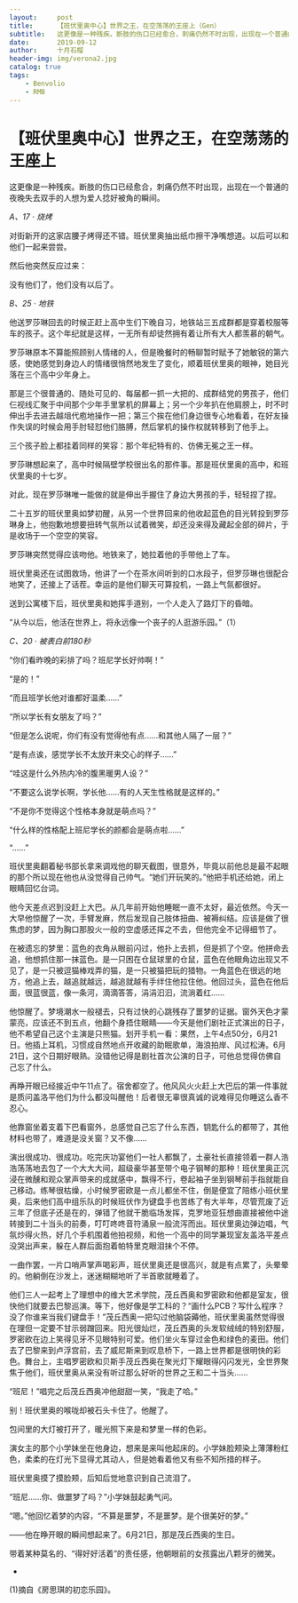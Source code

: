 ```yaml
---
layout:     post
title:      【班伏里奥中心】世界之王，在空荡荡的王座上（Gen）
subtitle:   这更像是一种残疾。断肢的伤口已经愈合，刺痛仍然不时出现，出现在一个普通的夜晚失去双手的人想为爱人捻好被角的瞬间。
date:       2019-09-12
author:     十月石榴
header-img: img/verona2.jpg
catalog: true
tags:
    - Benvolio
    - RMB
---
```


# 【班伏里奥中心】世界之王，在空荡荡的王座上

这更像是一种残疾。断肢的伤口已经愈合，刺痛仍然不时出现，出现在一个普通的夜晚失去双手的人想为爱人捻好被角的瞬间。

*A、17 · 烧烤*

‪对街新开的这家店腰子烤得还不错。班伏里奥抽出纸巾擦干净嘴想道。以后可以和他们一起来尝尝。‬

然后他突然反应过来：

没有他们了，他们没有以后了。



*B、25 · 地铁*

他送罗莎琳回去的时候正赶上高中生们下晚自习，地铁站三五成群都是穿着校服等车的孩子。这个年纪就是这样，一无所有却徒然拥有着让所有大人都羡慕的朝气。

罗莎琳原本不算能照顾别人情绪的人，但是晚餐时的畅聊暂时赋予了她敏锐的第六感，使她感觉到身边人的情绪很悄然地发生了变化，顺着班伏里奥的眼神，她目光落在三个高中少年身上。

那是三个很普通的、随处可见的、每届都一抓一大把的、成群结党的男孩子，他们仨视线汇聚于中间那个少年手里掌机的屏幕上；另一个少年扒在他肩膀上，时不时伸出手去进去越俎代庖地操作一把；第三个挨在他们身边很专心地看着，在好友操作失误的时候会用手肘轻怼他们胳膊，然后掌机的操作权就转移到了他手上。

三个孩子脸上都挂着同样的笑容：那个年纪特有的、仿佛无冕之王一样。

罗莎琳想起来了，高中时候隔壁学校很出名的那件事。那是班伏里奥的高中，和班伏里奥的十七岁。

对此，现在罗莎琳唯一能做的就是伸出手握住了身边大男孩的手，轻轻捏了捏。

二十五岁的班伏里奥如梦初醒，从另一个世界回来的他收起蓝色的目光转投到罗莎琳身上，他抱歉地想要扭转气氛所以试着微笑，却还没来得及藏起全部的碎片，于是收场于一个空空的笑容。

罗莎琳突然觉得应该吻他。地铁来了，她拉着他的手带他上了车。

班伏里奥还在试图救场，他讲了一个在茶水间听到的口水段子，但罗莎琳也很配合地笑了，还接上了话茬。幸运的是他们聊天可算投机，一路上气氛都很好。

送到公寓楼下后，班伏里奥和她挥手道别，一个人走入了路灯下的昏暗。




“从今以后，他活在世界上，将永远像一个丧子的人逛游乐园。”（1）





*C、20 · 被表白前180秒*

“你们看昨晚的彩排了吗？班尼学长好帅啊！”

“是的！”

“而且班学长他对谁都好温柔……”

“所以学长有女朋友了吗？”

“但是怎么说呢，你们有没有觉得他有点……和其他人隔了一层？”

“是有点诶，感觉学长不太放开来交心的样子……”

“哇这是什么外热内冷的腹黑暖男人设？”

“不要这么说学长啊，学长他……有的人天生性格就是这样的。”

“不是你不觉得这个性格本身就是萌点吗？”

“什么样的性格配上班尼学长的颜都会是萌点啦……”

“……”


班伏里奥翻着秘书部长拿来调戏他的聊天截图，很意外，毕竟以前他总是最不起眼的那个所以现在他也从没觉得自己帅气。“她们开玩笑的。”他把手机还给她，闭上眼睛回忆台词。


他今天差点迟到没赶上大巴。从几年前开始他睡眠一直不太好，最近依然。今天一大早他惊醒了一次，手臂发麻，然后发现自己肢体扭曲、被褥纠结。应该是做了很焦虑的梦，因为胸口那股火一般的空虚感还挥之不去，但他完全不记得细节了。



在被遗忘的梦里：蓝色的衣角从眼前闪过，他扑上去抓，但是抓了个空。他拼命去追，他想抓住那一抹蓝色。是一只困在仓鼠球里的仓鼠，蓝色在他眼角边出现又不见了，是一只被逗猫棒戏弄的猫，是一只被猫把玩的猎物。一角蓝色在很远的地方，他追上去，越追就越远，越追就越有手绊住他拉住他。他回过头，蓝色在他后面，很蓝很蓝，像一条河，滴滴答答，涓涓汩汩，流淌着红……



他惊醒了。梦境潮水一般褪去，只有过快的心跳残存了噩梦的证据。窗外天色才蒙蒙亮，应该还不到五点，他翻个身捂住眼睛——今天是他们剧社正式演出的日子，他不希望自己这个主演是只熊猫。划开手机一看：果然，‪上午4点50分‬，‪6月21日‬。他插上耳机，习惯成自然地点开收藏的助眠歌单，海浪拍岸、风过松涛。‪6月21日‬，这个日期好眼熟。没错他记得是剧社首次公演的日子，可他总觉得仿佛自己忘了什么。


再睁开眼已经接近中午11点了。宿舍都空了。他风风火火赶上大巴后的第一件事就是质问盖洛平他们为什么都没叫醒他！后者很无辜很真诚的说难得见你睡这么香不忍心。



他靠窗坐着支着下巴看窗外，总感觉自己忘了什么东西，钥匙什么的都带了，其他材料也带了，难道是没关窗？又不像……


演出很成功、很成功。吃完庆功宴他们一社人都飘了，土豪社长直接领着一群人浩浩荡荡地去包了一个大大大间，超级豪华甚至带个电子钢琴的那种！班伏里奥正沉浸在微醺和观众掌声带来的成就感中，飘得不行，卷起袖子坐到钢琴前手指就能自己移动。练琴很枯燥，小时候罗密欧是一点儿都坐不住，倒是便宜了陪练小班伏里奥，后来他们高中组乐队的时候班伏作为键盘手也苦练了有大半年，尽管荒废了近三年了但底子还是在的，弹错了他就干脆临场发挥，克罗地亚狂想曲直接被他中途转接到二十当头的前奏，叮叮咚咚音符涌泉一般流泻而出。班伏里奥边弹边唱，气氛炒得火热，好几个手机围着他拍视频，和他一个高中的同学兼现室友盖洛平差点没哭出声来，躲在人群后面抱着帕特里克眼泪抹个不停。



一曲作罢，一片口哨声掌声喝彩声，班伏里奥还是很高兴，就是有点累了，头晕晕的。他躺倒在沙发上，迷迷糊糊地听了半首歌就睡着了。



他们三人一起考上了理想中的维大艺术学院，茂丘西奥和罗密欧和他都是室友，很快他们就要去巴黎巡演。等下，他好像是学工科的？“画什么PCB？写什么程序？没了你谁来当我们键盘手！”茂丘西奥一把勾过他脑袋薅他，班伏里奥虽然觉得很在理但一定要不甘示弱蹭回来。阳光很灿烂，茂丘西奥的头发软绒绒的特别舒服，罗密欧在边上笑得见牙不见眼特别可爱。他们坐火车穿过金色和绿色的麦田。他们去了巴黎来到卢浮宫前，去了威尼斯来到叹息桥下，一路上世界都是很明快的彩色。舞台上，主唱罗密欧和贝斯手茂丘西奥在聚光灯下耀眼得闪闪发光，全世界聚焦于他们，班伏里奥从来没有听过那么好听的世界之王和二十当头……

“班尼！”唱完之后茂丘西奥冲他甜甜一笑，“我走了哈。”



别！班伏里奥的喉咙却被石头卡住了。他醒了。



包间里的大灯被打开了，暖光照下来是和梦里一样的色彩。



演女主的那个小学妹坐在他身边，想来是来叫他起床的。小学妹脸颊染上薄薄粉红色，柔柔的在灯光下显得尤其动人，但是她看着他又有些不知所措的样子。




班伏里奥摸了摸脸颊，后知后觉地意识到自己流泪了。




“班尼……你、做噩梦了吗？”小学妹鼓起勇气问。




“嗯。”他回忆着梦的内容，“不算是噩梦，不是噩梦。是个很美好的梦。”

——他在睁开眼的瞬间想起来了。‪6月21日‬，那是茂丘西奥的生日。

带着某种莫名的、“得好好活着”的责任感，他朝眼前的女孩露出八颗牙的微笑。




*


(1)摘自《房思琪的初恋乐园》。
